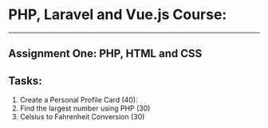 # **PHP, Laravel and Vue.js Course:**
*** 
## Assignment One: PHP, HTML and CSS
## Tasks:
1. Create a Personal Profile Card (40):
2. Find the largest number using PHP (30)
3. Celsius to Fahrenheit Conversion (30)
